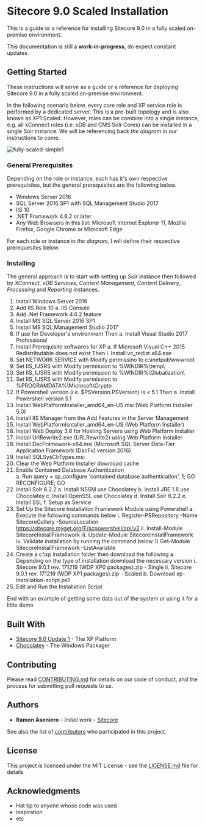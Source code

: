 # Sitecore 9.0 Scaled Installation

This is a guide or a reference for installing Sitecore 9.0 in a fully scaled on-premise environment.

This documentation is still a **work-in-progress**, do expect constant updates.

## Getting Started

These instructions will serve as a guide or a reference for deploying Sitecore 9.0 in a fully scaled on-premise environment. 

In the following scenario below, every core role and XP service role is performed by a dedicated server. This is a pre-built topology and is also known as XP1 Scaled. However, roles can be combine into a single instance, e.g. all xConnect roles (i.e. xDB and CMS Solr Cores) can be installed in a single Solr instance. We will be referencing back *the diagram* in our instructions to come.

![fully-scaled-simple1](https://user-images.githubusercontent.com/2329372/42052718-721db50a-7ac4-11e8-8709-abb304179e2c.png)

### General Prerequisites

Depending on the role or instance, each has it's own respective prerequisites, but the general prerequisites are the following below.

* Windows Server 2016
* SQL Server 2016 SP1 with SQL Management Studio 2017
* IIS 10
* .NET Framework 4.6.2 or later
* Any Web Browsers in this list: Microsoft Internet Explorer 11, Mozilla Firefox, Google Chrome or Microsoft Edge 

For each role or instance in *the diagram*, I will define their respective prerequesites below.

### Installing

The general approach is to start with setting up *Solr* instance then followed by *XConnect*, *xDB Services*, *Content Management*, *Content Delivery*, *Processing* and *Reporting* instances.

1. Install Windows Server 2016
2. Add IIS Role 10
	a. IIS Console
3. Add .Net Framework 4.6.2 feature
4. Install MS SQL Server 2016 SP1
5. Install MS SQL Management Studio 2017
6. If use for Developer's environment Then
	a. Install Visual Studio 2017 Professional
7. Install Prerequisite softwares for XP
	a. If Microsoft Visual C++ 2015 Redistributable does not exist Then
		i. Install vc_redist.x64.exe 
8. Set NETWORK SERVICE with Modify permissino to c:\inetpub\wwwroot
9. Set IIS_IUSRS with Modify permission to %WINDIR%\temp\
10. Set IIS_IUSRS with Modify permission to %WINDIR%\Globalization\
11. Set IIS_IUSRS with Modify permission to %PROGRAMDATA%\Microsoft\Crypto 
12. If Powershell version (i.e. $PSVersion.PSVersion) is < 5.1 Then
	a. Install Powershell version 5.1
13. Install WebPlatformInstaller_amd64_en-US.msi (Web Platform Installer 5.0)
14. Install IIS Manager from the Add Features in the Server Management
15. Install WebPlatformIsntaller_amd64_en-US (Web Platform Installer)
16. Install Web Deploy 3.6 for Hosting Servers using Web Platform Installer
17. Install UrlRewrite2.exe (URLRewrite2) using Web Platform Installer
18. Install DacFramework-x64.msi (Microsoft SQL Server Data-Tier Application Framework (DacFx) version 2016) 
19.  Install SQLSysClrTypes.msi 
20. Clear the Web Platform Installer download cache
21. Enable Contained Database Authentication  
	a. Run query = sp_configure 'contained database authentication', 1; GO RECONFIGURE; GO
22. Install Solr 6.2.2
	a. Install NSSM use Chocolatey
	b. Install JRE 1.8 use Chocolatey
	c. Install OpenSSL use Chocolatey
	d. Install Solr 6.2.2
	e. Install SSL
	f. Setup as Service
23. Set Up the Sitecore Installation Framework Module using Powershell
	a. Execute the following commands below
		i. Register-PSRepository -Name SitecoreGallery -SourceLocation https://sitecore.myget.org/F/scpowershell/api/v2 
		ii. Install-Module SitecoreInstallFramework 
		iii. Update-Module SitecoreInstallFramework 
		iv. Validate installation by running the command below
			1) Get-Module SitecoreInstallFramework –ListAvailable 
24. Create a c:\xp installation folder then download the following
	a. Depending on the type of installation download the necessary version
		i. Sitecore 9.0.1 rev. 171219 (WDP XP0 packages).zip - Single
		ii. Sitecore 9.0.1 rev. 171219 (WDP XP1 packages).zip - Scaled
	b. Download xp-Installation-script.ps1
25. Edit and Run the Installation Script 


End with an example of getting some data out of the system or using it for a little demo

## Built With

* [Sitecore 9.0 Update 1](http://www.sitecore.come) - The XP Platform
* [Chocolatey](http://www.chocolatey.org) - The Windows Packager

## Contributing

Please read [CONTRIBUTING.md](https://gist.github.com/PurpleBooth/b24679402957c63ec426) for details on our code of conduct, and the process for submitting pull requests to us.

## Authors

* **Ramon Aseniero** - *Initial work* - [Sitecore](https://github.com/raseniero)

See also the list of [contributors](https://github.com/your/project/contributors) who participated in this project.

## License

This project is licensed under the MIT License - see the [LICENSE.md](LICENSE.md) file for details

## Acknowledgments

* Hat tip to anyone whose code was used
* Inspiration
* etc
